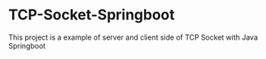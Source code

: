 # TCP-Socket-Springboot
This project is a example of server and client side of TCP Socket with Java Springboot
